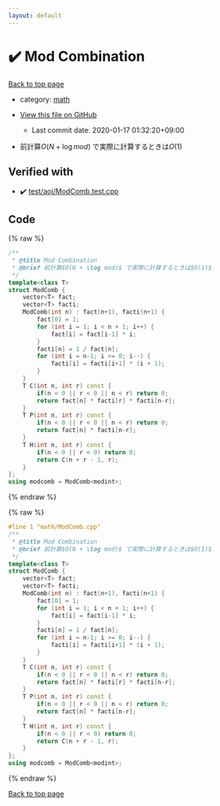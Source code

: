 ```yaml
---
layout: default
---
```


<!-- mathjax config similar to math.stackexchange -->
<script type="text/javascript" async
  src="https://cdnjs.cloudflare.com/ajax/libs/mathjax/2.7.5/MathJax.js?config=TeX-MML-AM_CHTML">
</script>
<script type="text/x-mathjax-config">
  MathJax.Hub.Config({
    TeX: { equationNumbers: { autoNumber: "AMS" }},
    tex2jax: {
      inlineMath: [ ['$','$'] ],
      processEscapes: true
    },
    "HTML-CSS": { matchFontHeight: false },
    displayAlign: "left",
    displayIndent: "2em"
  });
</script>

<script type="text/javascript" src="https://cdnjs.cloudflare.com/ajax/libs/jquery/3.4.1/jquery.min.js"></script>
<script src="https://cdn.jsdelivr.net/npm/jquery-balloon-js@1.1.2/jquery.balloon.min.js" integrity="sha256-ZEYs9VrgAeNuPvs15E39OsyOJaIkXEEt10fzxJ20+2I=" crossorigin="anonymous"></script>
<script type="text/javascript" src="../../assets/js/copy-button.js"></script>
<link rel="stylesheet" href="../../assets/css/copy-button.css" />


# :heavy_check_mark: Mod Combination

<a href="../../index.html">Back to top page</a>

* category: <a href="../../index.html#7e676e9e663beb40fd133f5ee24487c2">math</a>
* <a href="{{ site.github.repository_url }}/blob/master/math/ModComb.cpp">View this file on GitHub</a>
    - Last commit date: 2020-01-17 01:32:20+09:00


* 前計算$O(N + \log mod)$ で実際に計算するときは$O(1)$


## Verified with

* :heavy_check_mark: <a href="../../verify/test/aoj/ModComb.test.cpp.html">test/aoj/ModComb.test.cpp</a>


## Code

<a id="unbundled"></a>
{% raw %}
```cpp
/**
 * @title Mod Combination
 * @brief 前計算$O(N + \log mod)$ で実際に計算するときは$O(1)$
 */
template<class T>
struct ModComb {
	vector<T> fact;
	vector<T> facti;
	ModComb(int n) : fact(n+1), facti(n+1) {
		fact[0] = 1;
		for (int i = 1; i < n + 1; i++) {
			fact[i] = fact[i-1] * i;
		}
		facti[n] = 1 / fact[n];
		for (int i = n-1; i >= 0; i--) {
			facti[i] = facti[i+1] * (i + 1);
		}
	}
	T C(int n, int r) const {
		if(n < 0 || r < 0 || n < r) return 0;
		return fact[n] * facti[r] * facti[n-r];
	}
	T P(int n, int r) const {
		if(n < 0 || r < 0 || n < r) return 0;
		return fact[n] * facti[n-r];
	}
	T H(int n, int r) const {
		if(n < 0 || r < 0) return 0;
		return C(n + r - 1, r);
	}
};
using modcomb = ModComb<modint>;
```
{% endraw %}

<a id="bundled"></a>
{% raw %}
```cpp
#line 1 "math/ModComb.cpp"
/**
 * @title Mod Combination
 * @brief 前計算$O(N + \log mod)$ で実際に計算するときは$O(1)$
 */
template<class T>
struct ModComb {
	vector<T> fact;
	vector<T> facti;
	ModComb(int n) : fact(n+1), facti(n+1) {
		fact[0] = 1;
		for (int i = 1; i < n + 1; i++) {
			fact[i] = fact[i-1] * i;
		}
		facti[n] = 1 / fact[n];
		for (int i = n-1; i >= 0; i--) {
			facti[i] = facti[i+1] * (i + 1);
		}
	}
	T C(int n, int r) const {
		if(n < 0 || r < 0 || n < r) return 0;
		return fact[n] * facti[r] * facti[n-r];
	}
	T P(int n, int r) const {
		if(n < 0 || r < 0 || n < r) return 0;
		return fact[n] * facti[n-r];
	}
	T H(int n, int r) const {
		if(n < 0 || r < 0) return 0;
		return C(n + r - 1, r);
	}
};
using modcomb = ModComb<modint>;
```
{% endraw %}

<a href="../../index.html">Back to top page</a>

